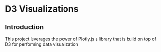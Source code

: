 # D3 Visualizations
## Introduction
This project leverages the power of Plotly.js a library that is build on top of D3 for performing data visualization
